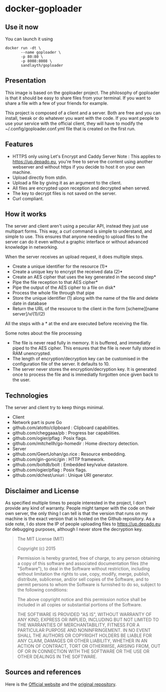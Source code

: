 docker-goploader
====================

## Use it now

You can launch it using
```
docker run -dt \
	   --name goploader \
	   -p 80:80 \
	   -p 8008:8008 \ 
	   sandlayth/goploader
```

## Presentation

This image is based on the goploader project. The philosophy of goploader is that it should be easy to share files from your terminal. If you want to share a file with a few of your friends for example.

This project is composed of a client and a server. Both are free and you can install, tweak or do whatever you want with the code. If you want people to use your service with the official client, they will have to modify the ~/.config/goploader.conf.yml file that is created on the first run.

 

## Features

* HTTPS only using Let's Encrypt and Caddy Server Note : This applies to https://up.depado.eu, you're free to serve the content using another webserver and without https if you decide to host it on your own machine.
* Upload directly from stdin.
* Upload a file by giving it as an argument to the client.
* All files are encrypted upon reception and decrypted when served.
* The key to decrypt files is not saved on the server.
* Curl compliant.

## How it works

The server and client aren't using a peculiar API, instead they just use multipart forms. This way, a curl command is simple to understand, and simple to use. This ensures that anyone needing to upload files to the server can do it even without a graphic interface or without advanced knowledge in networking.

When the server receives an upload request, it does multiple steps.

* Create a unique identifier for the resource (1)*
* Create a unique key to encrypt the received data (2)*
* Create an AES cipher that uses the key generated in the second step*
* Pipe the file reception to that AES cipher*
* Pipe the output of the AES cipher to a file on disk*
* Process the whole file through that pipe
* Store the unique identifier (1) along with the name of the file and delete date in database
* Return the URL of the resource to the client in the form [scheme][name server]/v/(1)/(2)

All the steps with a * at the end are executed before receiving the file.

Some notes about the file processing

* The file is never read fully in memory. It is buffered, and immediatly piped to the AES cipher. This ensures that the file is never fully stored in RAM unencrypted.
* The length of encryption/decryption key can be customised in the configuration file of the server. It defaults to 10.
* The server never stores the encryption/decryption key. It is generated once to process the file and is immediatly forgotten once given back to the user.

 

## Technologies

The server and client try to keep things minimal.

* Client
 * Network part is pure Go
 * github.com/atotto/clipboard : Clipboard capabilities.
 * github.com/cheggaaa/pb : Progress bar capabilities.
 * github.com/ogier/pflag : Posix flags.
 * github.com/mitchellh/go-homedir : Home directory detection.
* Server
 * github.com/GeertJohan/go.rice : Resource embedding.
 * github.com/gin-gonic/gin : HTTP framework.
 * github.com/boltdb/bolt : Embedded key/value datastore.
 * github.com/ogier/pflag : Posix flags.
 * github.com/dchest/uniuri : Unique URI generator.

 

## Disclaimer and License

As specified multiple times to people interested in the project, I don't provide any kind of warranty. People might tamper with the code on their own server, the only thing I can tell is that the version that runs on my machine is the exact version that is hosted on the Github repository. As a side note, I do store the IP of people uploading files to https://up.depado.eu for debugging purposes, although I never store the decryption key.

>The MIT License (MIT)
>
>Copyright (c) 2015

>Permission is hereby granted, free of charge, to any person obtaining a copy
>of this software and associated documentation files (the "Software"), to deal
>in the Software without restriction, including without limitation the rights
>to use, copy, modify, merge, publish, distribute, sublicense, and/or sell
>copies of the Software, and to permit persons to whom the Software is
>furnished to do so, subject to the following conditions:
>
>The above copyright notice and this permission notice shall be included in all
>copies or substantial portions of the Software.
>
>THE SOFTWARE IS PROVIDED "AS IS", WITHOUT WARRANTY OF ANY KIND, EXPRESS OR
>IMPLIED, INCLUDING BUT NOT LIMITED TO THE WARRANTIES OF MERCHANTABILITY,
>FITNESS FOR A PARTICULAR PURPOSE AND NONINFRINGEMENT. IN NO EVENT SHALL THE
>AUTHORS OR COPYRIGHT HOLDERS BE LIABLE FOR ANY CLAIM, DAMAGES OR OTHER
>LIABILITY, WHETHER IN AN ACTION OF CONTRACT, TORT OR OTHERWISE, ARISING FROM,
>OUT OF OR IN CONNECTION WITH THE SOFTWARE OR THE USE OR OTHER DEALINGS IN THE
>SOFTWARE.


## Sources and references
Here is the [Official website](https://up.depado.eu/) and the [original repository](https://github.com/Depado/goploader).

